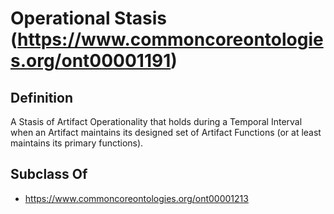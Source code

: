 # Operational Stasis (https://www.commoncoreontologies.org/ont00001191)

## Definition
A Stasis of Artifact Operationality that holds during a Temporal Interval when an Artifact maintains its designed set of Artifact Functions (or at least maintains its primary functions).

## Subclass Of
- https://www.commoncoreontologies.org/ont00001213

